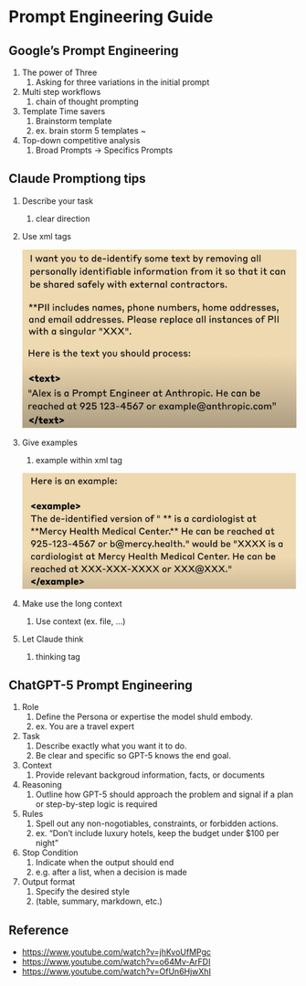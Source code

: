 # Prompt Engineering Guide

## Google’s Prompt Engineering

1. The power of Three
    1. Asking for three variations in the initial prompt
2. Multi step workflows
    1. chain of thought prompting
3. Template Time savers
    1. Brainstorm template 
    2. ex.  brain storm 5 templates ~
4. Top-down competitive analysis
    1. Broad Prompts → Specifics Prompts

## Claude Promptiong tips

1. Describe your task
    1. clear direction
2. Use xml tags
    
    ![alt text](img/image.png)
    
3. Give examples
    1. example within xml tag
    
    ![alt text](img/image-1.png)
    
4. Make use the long context
    1. Use context (ex. file, …)
5. Let Claude think
    1. thinking tag

## ChatGPT-5 Prompt Engineering

1. Role
    1. Define the Persona or expertise the model shuld embody.
    2. ex. You are a travel expert
2. Task
    1. Describe exactly what you want it to do.
    2. Be clear and specific so GPT-5 knows the end goal.
3. Context
    1. Provide relevant backgroud information, facts, or documents
4. Reasoning
    1. Outline how GPT-5 should approach the problem and signal if a plan or step-by-step logic is required
5. Rules
    1. Spell out any non-nogotiables, constraints, or forbidden actions.
    2. ex. “Don’t include luxury hotels, keep the budget under $100 per night”
6. Stop Condition
    1. Indicate when the output should end
    2. e.g. after a list, when a decision is made
7. Output format
    1. Specify the desired style
    2. (table, summary, markdown, etc.)

## Reference
- https://www.youtube.com/watch?v=jhKvoUfMPgc
- https://www.youtube.com/watch?v=o64Mv-ArFDI
- https://www.youtube.com/watch?v=OfUn6HjwXhI
